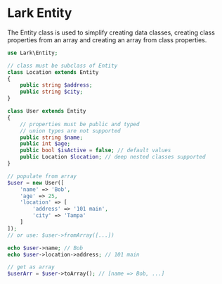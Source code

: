 # Lark Entity

The Entity class is used to simplify creating data classes, creating class properties from an array and creating an array from class properties.

```php
use Lark\Entity;

// class must be subclass of Entity
class Location extends Entity
{
    public string $address;
    public string $city;
}

class User extends Entity
{
    // properties must be public and typed
    // union types are not supported
    public string $name;
    public int $age;
    public bool $isActive = false; // default values
    public Location $location; // deep nested classes supported
}

// populate from array
$user = new User([
    'name' => 'Bob',
    'age' => 25,
    'location' => [
        'address' => '101 main',
        'city' => 'Tampa'
    ]
]);
// or use: $user->fromArray([...])

echo $user->name; // Bob
echo $user->location->address; // 101 main

// get as array
$userArr = $user->toArray(); // [name => Bob, ...]
```
